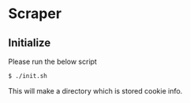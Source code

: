 Scraper
=======

## Initialize

Please run the below script

```sh
$ ./init.sh
```

This will make a directory which is stored cookie info.
